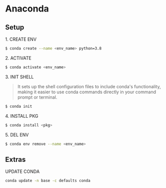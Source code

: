 <link rel="stylesheet" href="../stylesheet.css">

# Anaconda

## Setup
<u-b>1. CREATE ENV</u-b>
```sh
$ conda create --name <env_name> python=3.8
```

<u-b>2. ACTIVATE</u-b>
```sh
$ conda activate <env_name>
```

<u-b>3. INIT SHELL</u-b>
> It sets up the shell configuration files to include conda's functionality, making it easier to use conda commands directly in your command prompt or terminal.
```sh
$ conda init 
```

<u-b>4. INSTALL PKG</u-b>
```sh
$ conda install <pkg>
```

<u-b>5. DEL ENV</u-b>
```sh
$ conda env remove --name <env_name>
```
 
## Extras
<u-b>UPDATE CONDA</u-b>
```sh
conda update -n base -c defaults conda
```